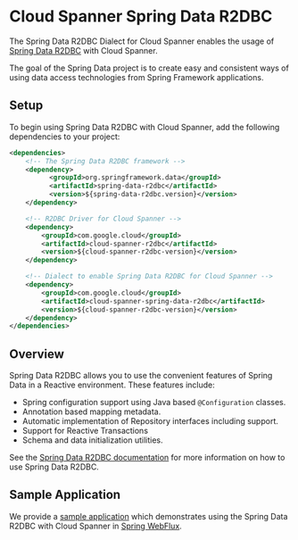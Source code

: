 # Cloud Spanner Spring Data R2DBC

The Spring Data R2DBC Dialect for Cloud Spanner enables the usage of [Spring Data R2DBC](https://github.com/spring-projects/spring-data-r2dbc) with Cloud Spanner.

The goal of the Spring Data project is to create easy and consistent ways of using data access technologies from Spring Framework applications.

## Setup

To begin using Spring Data R2DBC with Cloud Spanner, add the following dependencies to your project:

```xml
<dependencies>
    <!-- The Spring Data R2DBC framework -->
    <dependency>
          <groupId>org.springframework.data</groupId>
          <artifactId>spring-data-r2dbc</artifactId>
          <version>${spring-data-r2dbc.version}</version>
    </dependency>

    <!-- R2DBC Driver for Cloud Spanner -->
    <dependency>
        <groupId>com.google.cloud</groupId>
        <artifactId>cloud-spanner-r2dbc</artifactId>
        <version>${cloud-spanner-r2dbc-version}</version>
    </dependency>

    <!-- Dialect to enable Spring Data R2DBC for Cloud Spanner -->
    <dependency>
        <groupId>com.google.cloud</groupId>
        <artifactId>cloud-spanner-spring-data-r2dbc</artifactId>
        <version>${cloud-spanner-r2dbc-version}</version>
    </dependency>
</dependencies>
```

## Overview

Spring Data R2DBC allows you to use the convenient features of Spring Data in a Reactive environment.
These features include:

* Spring configuration support using Java based `@Configuration` classes.
* Annotation based mapping metadata.
* Automatic implementation of Repository interfaces including support.
* Support for Reactive Transactions
* Schema and data initialization utilities.

See the [Spring Data R2DBC documentation](https://docs.spring.io/spring-data/r2dbc/docs/1.0.x/reference/html/#reference) for more information on how to use Spring Data R2DBC.

## Sample Application

We provide a [sample application](https://github.com/GoogleCloudPlatform/cloud-spanner-r2dbc/tree/master/cloud-spanner-r2dbc-samples/cloud-spanner-spring-data-r2dbc-sample)
which demonstrates using the Spring Data R2DBC with Cloud Spanner in [Spring WebFlux](https://docs.spring.io/spring/docs/current/spring-framework-reference/web-reactive.html).
